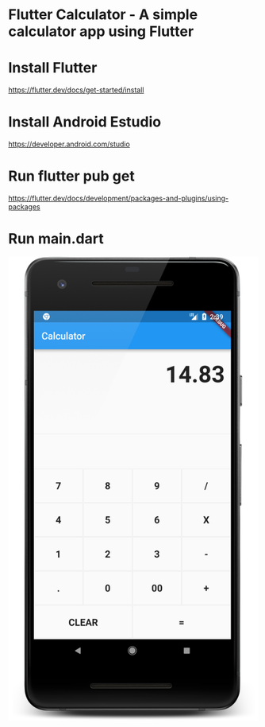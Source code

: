 # Flutter Calculator - A simple calculator app using Flutter

# Install Flutter
https://flutter.dev/docs/get-started/install

# Install Android Estudio

https://developer.android.com/studio

# Run flutter pub get
https://flutter.dev/docs/development/packages-and-plugins/using-packages

# Run main.dart

![alt text](https://github.com/LucasSoftware12/Flutter_Calc/blob/master/Screenshot.png)
